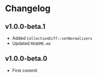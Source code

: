 # Changelog


## v1.0.0-beta.1

- Added `CollectionDiff::setNormalizers`
- Updated `README.md`


## v1.0.0-beta.0

- First commit

